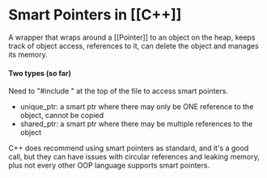 # Smart Pointers in [[C++]]

A wrapper that wraps around a [[Pointer]] to an object on the heap, keeps track of object access, references to it, can delete the object and manages its memory.

#### Two types (so far)

Need to "#include <memory>" at the top of the file to access smart pointers.
	
- unique_ptr: a smart ptr where there may only be ONE reference to the object, cannot be copied
- shared_ptr: a smart ptr where there may be multiple references to the object
	
C++ does recommend using smart pointers as standard, and it's a good call, but they can have issues with circular references and leaking memory, plus not every other OOP language supports smart pointers.
	
